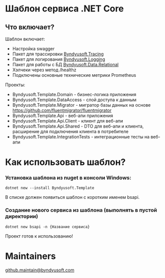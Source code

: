 ﻿# Шаблон сервиса .NET Core

## Что включает?
Шаблон включает:
 - Настройка swagger
 - Пакет для трассировки [Byndyusoft.Tracing](https://github.com/Byndyusoft/byndyusoft-tracing)
 - Пакет для логирования [Byndyusoft.Logging](https://github.com/Byndyusoft/Byndyusoft.Logging)
 - Пакет для работы с БД [Byndyusoft.Data.Relational](https://github.com/Byndyusoft/Byndyusoft.Data.Relational)
 - Хэлчеки через метод /healthz
 - Подключены основные технические метрики Prometheus

Проекты:
- Byndyusoft.Template.Domain - бизнес-логика приложения
- Byndyusoft.Template.DataAccess - слой доступа к данным
- Byndyusoft.Template.Migrator - мигратор базы данных на основе https://github.com/fluentmigrator/fluentmigrator
- Byndyusoft.Template.Api - веб-апи приложения
- Byndyusoft.Template.Api.Client - клиент для веб-апи
- Byndyusoft.Template.Api.Shared - DTO для веб-апи и клиента, расширение для подключения клиента в потребителе
- Byndyusoft.Template.IntegrationTests - интеграционные тесты на веб-апи



# Как использовать шаблон?
### Установка шаблона из nuget в консоли Windows:
`dotnet new --install Byndyusoft.Template`

В списке должен появиться шаблон с коротким именем bsapi.

### Создание нового сервиса из шаблона (выполнять в пустой директории)
`dotnet new bsapi -n {Название сервиса}`

Проект готов к использованию!

# Maintainers
github.maintain@byndyusoft.com
